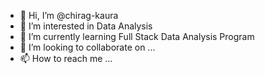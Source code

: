 - 👋 Hi, I’m @chirag-kaura
- 👀 I’m interested in Data Analysis
- 🌱 I’m currently learning Full Stack Data Analysis Program
- 💞️ I’m looking to collaborate on ...
- 📫 How to reach me ...

<!---
chirag-kaura/chirag-kaura is a ✨ special ✨ repository because its `README.md` (this file) appears on your GitHub profile.
You can click the Preview link to take a look at your changes.
--->
